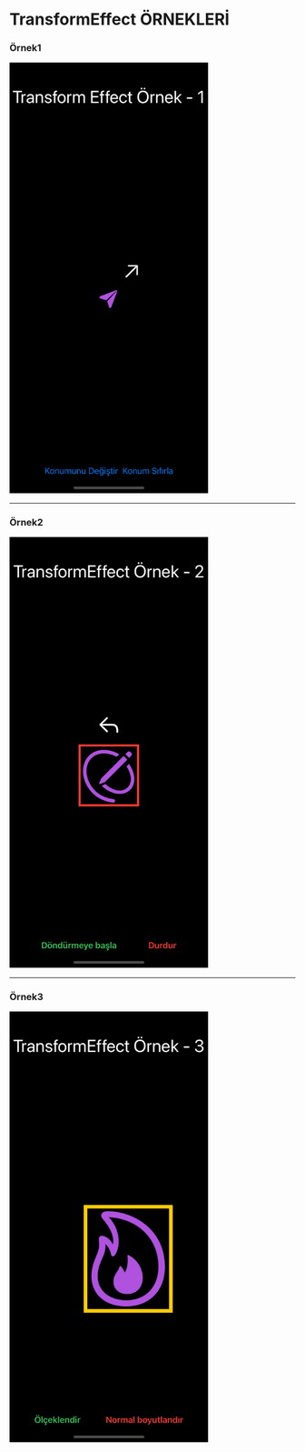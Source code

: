 # TransformEffect ÖRNEKLERİ

<p align="center">
  <h3>Örnek1</h3>
  <img src="1.png" width="350">
</p>
<hr>

<p align="center">
  <h3>Örnek2</h3>
  <img src="2.png" width="350">
</p>
<hr>

<p align="center">
  <h3>Örnek3</h3>
  <img src="3.png" width="350">
</p>
